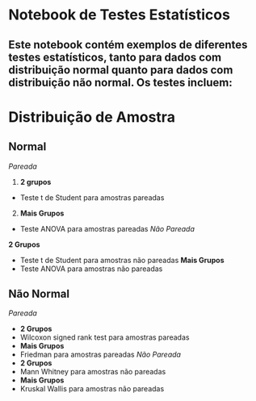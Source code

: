 # Notebook de Testes Estatísticos
## Este notebook contém exemplos de diferentes testes estatísticos, tanto para dados com distribuição normal quanto para dados com distribuição não normal. Os testes incluem:

# Distribuição de Amostra
## Normal
*Pareada*
1. **2 grupos**
- Teste t de Student para amostras pareadas
2. **Mais Grupos**
- Teste ANOVA para amostras pareadas
*Não Pareada*

**2 Grupos**
- Teste t de Student para amostras não pareadas
**Mais Grupos**
- Teste ANOVA para amostras não pareadas
## Não Normal
*Pareada*
- **2 Grupos**
- Wilcoxon signed rank test para amostras pareadas
- **Mais Grupos**
- Friedman para amostras pareadas
*Não Pareada*
- **2 Grupos**
- Mann Whitney para amostras não pareadas
- **Mais Grupos**
- Kruskal Wallis para amostras não pareadas
